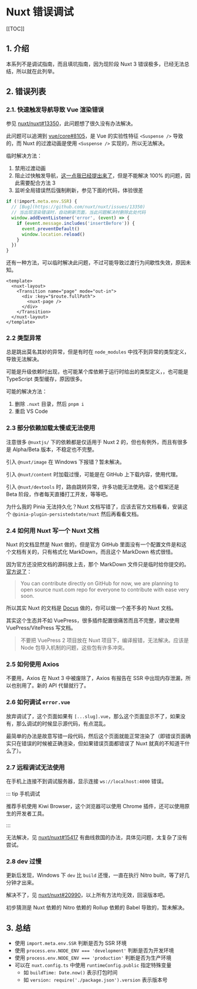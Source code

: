 # Nuxt 错误调试

[[TOC]]

## 1. 介绍

本系列不是调试指南，而且填坑指南，因为现阶段 Nuxt 3 错误极多，已经无法总结，所以就在此列举。

## 2. 错误列表

### 2.1. 快速触发导航导致 Vue 渲染错误

参见 [nuxt/nuxt#13350](https://github.com/nuxt/nuxt/issues/13350)，此问题想了很久没有办法解决。

此问题可以追溯到 [vue/core#8105](https://github.com/vuejs/core/issues/8105)，是 Vue 的实验性特征 `<Suspense />` 导致的，而 Nuxt 的过渡动画是使用 `<Suspense />` 实现的，所以无法解决。

临时解决方法：

1. 禁用过渡动画
2. 阻止过快触发导航，[这一点我已经提出来了](https://github.com/nuxt/nuxt/issues/13350#issuecomment-1543968330)，但是不能解决 100% 的问题，因此需要配合方法 3
3. 监听全局错误然后强制刷新，参见下面的代码，体验很差

```ts
if (!import.meta.env.SSR) {
  // [Bug](https://github.com/nuxt/nuxt/issues/13350)
  // 当出现渲染错误时，自动刷新页面，当此问题解决时删除此处代码
  window.addEventListener('error', (event) => {
    if (event.message.includes('insertBefore')) {
      event.preventDefault()
      window.location.reload()
    }
  })
}
```

还有一种方法，可以临时解决此问题，不过可能导致过渡行为间歇性失效，原因未知。

```vue
<template>
  <nuxt-layout>
    <Transition name="page" mode="out-in">
      <div :key="$route.fullPath">
        <nuxt-page />
      </div>
    </Transition>
  </nuxt-layout>
</template>
```

### 2.2 类型异常

总是跳出莫名其妙的异常，但是有时在 `node_modules` 中找不到异常的类型定义，导致无法解决。

可能是升级依赖时出现，也可能某个库依赖于运行时给出的类型定义，，也可能是 TypeScript 类型缓存，原因很多。

可能的解决方法：

1. 删除 `.nuxt` 目录，然后 `pnpm i`
2. 重启 VS Code

### 2.3 部分依赖加载太慢或无法使用

注意很多 `@nuxtjs/` 下的依赖都是仅适用于 Nuxt 2 的，但也有例外，而且有很多是 Alpha/Beta 版本，不稳定也不完整。

引入 `@nuxt/image` 在 Windows 下报错？暂未解决。

引入 `@nuxt/content` 时加载过慢，可能是在 GitHub 上下载内容，使用代理。

引入 `@nuxt/devtools` 时，路由跳转异常，许多功能无法使用。这个框架还是 Beta 阶段，作者每天直播打工开发，等等吧。

为什么我的 Pinia 无法持久化？Nuxt 文档写错了，应该去官方文档看看，安装这个 `@pinia-plugin-persistedstate/nuxt` 然后再看看文档。

### 2.4 如何用 Nuxt 写一个 Nuxt 文档

Nuxt 的文档显然是 Nuxt 做的，但是官方 GitHub 里面没有一个配置文件是和这个文档有关的，只有格式化 MarkDown，而且这个 MarkDown 格式很怪。

因为官方还没把文档的源码放上去，那个 MarkDown 文件只是临时给你提交的。[官方说了](https://github.com/nuxt/nuxt/tree/main/docs)：

> You can contribute directly on GitHub for now, we are planning to open source nuxt.com repo for everyone to contribute with ease very soon.

所以其实 Nuxt 的文档是 [Docus](https://docus.dev/) 做的，你可以做一个差不多的 Nuxt 文档。

其实这个生态并不如 VuePress，很多插件配置很痛苦而且不完整，建议使用 VuePress/VitePress 写文档。

> 不要把 VuePress 2 项目放在 Nuxt 项目下，编译报错，无法解决。应该是 Node 包导入机制的问题，这些包有许多冲突。

### 2.5 如何使用 Axios

不要用，Axios 在 Nuxt 3 中被废除了，Axios 有报告在 SSR 中出现内存泄漏，所以也别用了。新的 API 代替就行了。

### 2.6 如何调试 `error.vue`

放弃调试了，这个页面如果有 `[...slug].vue`，那么这个页面显示不了，如果没有，那么调试的时候显示源代码，有点混乱。

最简单的办法是故意写错一段代码，然后这个页面就能正常渲染了（即错误页面确实只在错误的时候被正确渲染，但如果错误页面都错误了 Nuxt 就真的不知道干什么了）。

### 2.7 远程调试无法使用

在手机上连接不到调试服务器，显示连接 `ws://localhost:4000` 错误。

::: tip 手机调试

推荐手机使用 Kiwi Browser，这个浏览器可以使用 Chrome 插件，还可以使用原生的开发者工具。

:::

无法解决，见 [nuxt/nuxt#15417](https://github.com/nuxt/nuxt/issues/15417) 有曲线救国的办法，具体见问题，太复杂了没有尝试。

### 2.8 dev 过慢

更新后发现，Windows 下 `dev` 比 `build` 还慢，一直在执行 Nitro built，等了好几分钟才出来。

解决不了，见 [nuxt/nuxt#20990](https://github.com/nuxt/nuxt/issues/20990)，以上所有方法均无效，回滚版本吧。

初步猜测是 Nuxt 依赖的 Nitro 依赖的 Rollup 依赖的 Babel 导致的，暂未解决。

## 3. 总结

- 使用 `import.meta.env.SSR` 判断是否为 SSR 环境
- 使用 `process.env.NODE_ENV === 'development'` 判断是否为开发环境
- 使用 `process.env.NODE_ENV === 'production'` 判断是否为生产环境
- 可以在 `nuxt.config.ts` 中使用 `runtimeConfig.public` 指定特殊变量
    - 如 `buildTime: Date.now()` 表示打包时间
    - 如 `version: require('./package.json').version` 表示版本号
